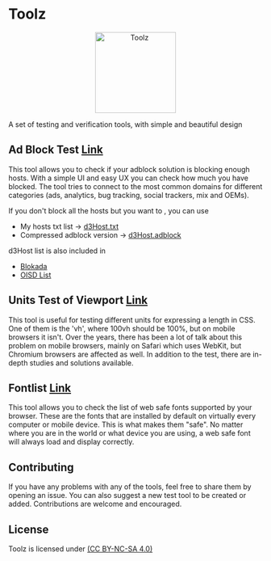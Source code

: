 # Toolz

<p align="center">
 <img src="src/assets/toolz/icon.svg" alt="Toolz"
	title="b2ntp" width="160" height="160" />
</p>
A set of testing and verification tools, with simple and beautiful design 

## Ad Block Test  [Link](https://gildas-ld.github.io/toolz/adblock)
This tool allows you to check if your adblock solution is blocking enough hosts. With a simple UI and easy UX you can check how much you have blocked. The tool tries to connect to the most common domains for different categories (ads, analytics, bug tracking, social trackers, mix and OEMs).

If you don't block all the hosts but you want to , you can use
- My hosts txt list -> [d3Host.txt](https://raw.githubusercontent.com/gildas-ld-ld/toolz/master/src/d3host.txt)
- Compressed adblock version -> [d3Host.adblock](https://raw.githubusercontent.com/gildas-ld-ld/toolz/master/src/d3host.adblock)

d3Host list is also included in 
- [Blokada](https://blokada.org/)
- [OISD List](https://oisd.nl/)


## Units Test of Viewport [Link](https://gildas-ld-ld.github.io/toolz/units)
This tool is useful for testing different units for expressing a length in CSS. 
One of them is the 'vh', where 100vh should be 100%, but on mobile browsers it isn't. Over the years, there has been a lot of talk about this problem on mobile browsers, mainly on Safari which uses WebKit, but Chromium browsers are affected as well. In addition to the test, there are in-depth studies and solutions available.

## Fontlist [Link](https://gildas-ld-ld.github.io/toolz/fontlist)
This tool allows you to check the list of web safe fonts supported by your browser. These are the fonts that are installed by default on virtually every computer or mobile device. This is what makes them "safe". No matter where you are in the world or what device you are using, a web safe font will always load and display correctly.


## Contributing

If you have any problems with any of the tools, feel free to share them by opening an issue. 
You can also suggest a new test tool to be created or added. Contributions are welcome and encouraged.


## License

Toolz is licensed under [(CC BY-NC-SA 4.0)](https://creativecommons.org/licenses/by-nc-sa/4.0/)
